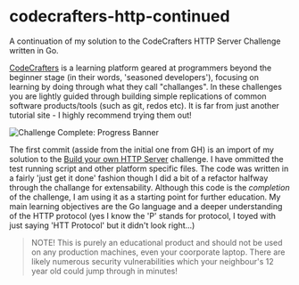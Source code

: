 # codecrafters-http-continued
A continuation of my solution to the CodeCrafters HTTP Server Challenge written in Go.

[CodeCrafters](https://app.codecrafters.io) is a learning platform geared at programmers beyond the beginner stage (in their words, 'seasoned developers'), focusing on learning by doing through what they call "challanges". In these challenges you are lightly guided through building simple replications of common software products/tools (such as git, redos etc). It is far from just another tutorial site - I highly recommend trying them out!

![Challenge Complete: Progress Banner](https://backend.codecrafters.io/progress/http-server/5565d37e-a396-4f8f-bd16-52e3eb9174dc)

The first commit (asside from the initial one from GH) is an import of my solution to the [Build your own HTTP Server](https://app.codecrafters.io/courses/http-server/introduction) challenge. I have ommitted the test running script and other platform specific files. The code was written in a fairly 'just get it done' fashion though I did a bit of a refactor halfway through the challange for extensability. Although this code is the _completion_ of the challenge, I am using it as a starting point for further education. My main learning objectives are the Go language and a deeper understanding of the HTTP protocol (yes I know the 'P' stands for protocol, I toyed with just saying 'HTT Protocol' but it didn't look right...)

> NOTE!
> This is purely an educational product and should not be used on any production machines, even your coorporate laptop. There are likely numerous security vulnerabilities which your neighbour's 12 year old could jump through in minutes!
